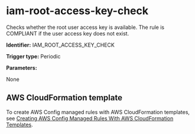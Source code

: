 # iam\-root\-access\-key\-check<a name="iam-root-access-key-check"></a>

Checks whether the root user access key is available\. The rule is COMPLIANT if the user access key does not exist\.

**Identifier:** IAM\_ROOT\_ACCESS\_KEY\_CHECK

**Trigger type:** Periodic

**Parameters:**

 None   

## AWS CloudFormation template<a name="w4aac13c29c17d183c13"></a>

To create AWS Config managed rules with AWS CloudFormation templates, see [Creating AWS Config Managed Rules With AWS CloudFormation Templates](aws-config-managed-rules-cloudformation-templates.md)\.